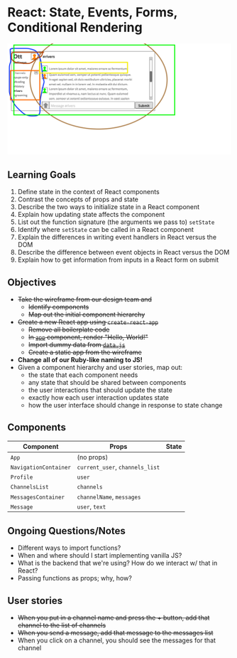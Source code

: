 # React: State, Events, Forms, Conditional Rendering

![Ott wireframe](ott-wireframe.png)

## Learning Goals

1. Define state in the context of React components
1. Contrast the concepts of props and state
1. Describe the two ways to initialize state in a React component
1. Explain how updating state affects the component
1. List out the function signature (the arguments we pass to) `setState`
1. Identify where `setState` can be called in a React component
1. Explain the differences in writing event handlers in React versus the DOM
1. Describe the difference between event objects in React versus the DOM
1. Explain how to get information from inputs in a React form on submit

## Objectives

- ~~Take the wireframe from our design team and~~
  - ~~Identify components~~
  - ~~Map out the initial component hierarchy~~
- ~~Create a new React app using `create-react-app`~~
  - ~~Remove all boilerplate code~~
  - ~~In [`app`](./ott/src/App.js) component, render "Hello, World!"~~
  - ~~Import dummy data from [`data.js`](./ott/src/data.js)~~
  - ~~Create a static app from the wireframe~~
- **Change all of our Ruby-like naming to JS!**
- Given a component hierarchy and user stories, map out:
  - the state that each component needs
  - any state that should be shared between components
  - the user interactions that should update the state
  - exactly how each user interaction updates state
  - how the user interface should change in response to state change

## Components

|Component|Props|State|
|---|---|---|
|`App`|(no props)||
|`NavigationContainer`|`current_user`, `channels_list`||
|`Profile`|`user`||
|`ChannelsList`|`channels`||
|`MessagesContainer`|`channelName`, `messages`||
|`Message`|`user`, `text`||


## Ongoing Questions/Notes
* Different ways to import functions?
* When and where should I start implementing vanilla JS?
* What is the backend that we're using? How do we interact w/ that in React?
* Passing functions as props; why, how?

## User stories

* ~~When you put in a channel name and press the + button, add that channel to the list of channels~~
* ~~When you send a message, add that message to the messages list~~
* When you click on a channel, you should see the messages for that channel
